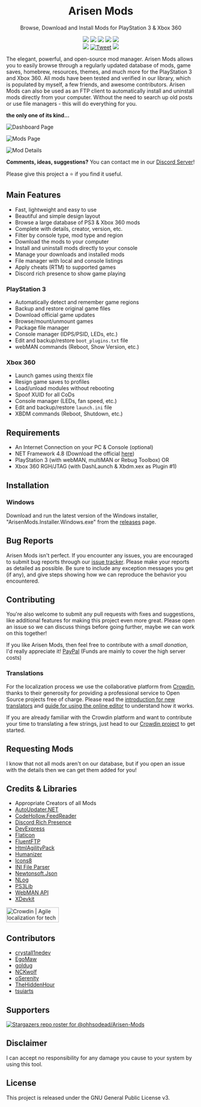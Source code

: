 <h1 align="center">Arisen Mods</h1>
<p align="center">Browse, Download and Install Mods for PlayStation 3 & Xbox 360</p>

<p align="center">  
  <a href="https://github.com/ohhsodead/Arisen-Mods/releases/"><img src="https://img.shields.io/github/release/ohhsodead/Arisen-Mods.svg" /></a>
  <a href="https://github.com/ohhsodead/Arisen-Mods/releases/"><img src="https://img.shields.io/github/downloads/ohhsodead/Arisen-Mods/total.svg" /></a>
  <a href="https://crowdin.com/project/arisenmods"><img src="https://badges.crowdin.net/arisenmods/localized.svg" /></a>
  <a href="https://gitHub.com/ohhsodead/Arisen-Mods/issues/"><img src="https://img.shields.io/github/issues/ohhsodead/Arisen-Mods.svg" /></a>
  <a href="https://github.com/ohhsodead/Arisen-Mods/issues?q=is%3Aissue+is%3Aclosed"><img src="https://img.shields.io/github/issues-closed/ohhsodead/Arisen-Mods.svg" /></a>
  </br>
  <a href="https://sourceforge.net/projects/arisenmods/"><img src="https://img.shields.io/badge/SourceForge-ff6600?logo=sourceforge&logoColor=white" /></a>
  <a href="https://twitter.com/ArisenMods"><img src="https://img.shields.io/badge/Twitter-1da1f2?logo=twitter&logoColor=white" alt="Tweet"></a>
  <a href="https://discord.gg/h22szNhF7V"><img src="https://img.shields.io/badge/Discord-7389D8?logo=Discord&logoColor=white" /></a>
</p>

The elegant, powerful, and open-source mod manager. Arisen Mods allows you to easily browse through a regularly updated database of mods, game saves, homebrew, resources, themes, and much more for the PlayStation 3 and Xbox 360. All mods have been tested and verified in our library, which is populated by myself, a few friends, and awesome contributors. Arisen Mods can also be used as an FTP client to automatically install and uninstall mods directly from your computer. Without the need to search up old posts or use file managers - this will do everything for you.

**the only one of its kind...**

![Dashboard Page](https://raw.githubusercontent.com/ohhsodead/Arisen-Mods/master/.screenshots/DashboardPage.png?raw=true)

![Mods Page](https://raw.githubusercontent.com/ohhsodead/Arisen-Mods/master/.screenshots/GameModsPage.png?raw=true)

![Mod Details](https://raw.githubusercontent.com/ohhsodead/Arisen-Mods/master/.screenshots/ModDetails.png?raw=true)

**Comments, ideas, suggestions?** You can contact me in our [Discord Server](https://discord.gg/FTCS3Xu)!

Please give this project a ⭐ if you find it useful.

## Main Features

* Fast, lightweight and easy  to use
* Beautiful and simple design layout
* Browse a large database of PS3 & Xbox 360 mods
* Complete with details, creator, version, etc.
* Filter by console type, mod type and region
* Download the mods to your computer
* Install and uninstall mods directly to your console
* Manage your downloads and installed mods
* File manager with local and console listings
* Apply cheats (RTM) to supported games
* Discord rich presence to show game playing

### PlayStation 3
* Automatically detect and remember game regions
* Backup and restore original game files
* Download official game updates
* Browse/mount/unmount games
* Package file manager
* Console manager (IDPS/PSID, LEDs, etc.)
* Edit and backup/restore `boot_plugins.txt` file
* webMAN commands (Reboot, Show Version, etc.)

### Xbox 360
* Launch games using the`XEX` file
* Resign game saves to profiles
* Load/unload modules without rebooting
* Spoof XUID for all CoDs
* Console manager (LEDs, fan speed, etc.)
* Edit and backup/restore `launch.ini` file
* XBDM commands (Reboot, Shutdown, etc.)

## Requirements

* An Internet Connection on your PC & Console (optional)
* NET Framework 4.8 (Download the official [here](https://dotnet.microsoft.com/download/dotnet-framework/thank-you/net48-web-installer))
* PlayStation 3 (with webMAN, multiMAN or Rebug Toolbox) OR
* Xbox 360 RGH/JTAG (with DashLaunch & Xbdm.xex as Plugin #1)

## Installation

### Windows

Download and run the latest version of the Windows installer, "ArisenMods.Installer.Windows.exe" from the [releases](https://github.com/ohhsodead/Arisen-Mods/releases/latest) page.

## Bug Reports
Arisen Mods isn't perfect. If you encounter any issues, you are encouraged to submit bug reports through our [issue tracker](https://github.com/ohhsodead/Arisen-Mods/issues/new). Please make your reports as detailed as possible. Be sure to include any exception messages you get (if any), and give steps showing how we can reproduce the behavior you encountered.

## Contributing

You're also welcome to submit any pull requests with fixes and suggestions, like additional features for making this project even more great. Please open an issue so we can discuss things before going further, maybe we can work on this together!

If you like Arisen Mods, then feel free to contribute with a *small donation*, I'd really appreciate it!
[PayPal](https://www.paypal.com/donate/?hosted_button_id=DFEYRZVJWAC4E) (Funds are mainly to cover the high server costs)

### Translations
For the localization process we use the collaborative platform from [Crowdin](https://crowdin.com/), thanks to their generosity for providing a professional service to Open Source projects free of charge. Please read the [introduction for new translators](https://support.crowdin.com/crowdin-intro/) and [guide for using the online editor](https://support.crowdin.com/online-editor/) to understand how it works.

If you are already familiar with the Crowdin platform and want to contribute your time to translating a few strings, just head to our [Crowdin project](https://crowdin.com/project/arisenmods) to get started.

## Requesting Mods

I know that not all mods aren't on our database, but if you open an issue with the details then we can get them added for you!

## Credits & Libraries

* Appropriate Creators of all Mods
* [AutoUpdater.NET](https://github.com/ravibpatel/AutoUpdater.NET)
* [CodeHollow.FeedReader](https://github.com/arminreiter/FeedReader/)
* [Discord Rich Presence](https://github.com/Lachee/discord-rpc-csharp)
* [DevExpress](https://devexpress.com/)
* [Flaticon](https://www.flaticon.com/free-icons/official)
* [FluentFTP](https://github.com/robinrodricks/FluentFTP)
* [HtmlAgilityPack](https://html-agility-pack.net/)
* [Humanizer](https://github.com/Humanizr/Humanizer)
* [Icons8](https://icons8.com/)
* [INI File Parser](https://github.com/rickyah/ini-parser)
* [Newtonsoft.Json](https://newtonsoft.com/json)
* [NLog](https://nlog-project.org/)
* [PS3Lib](https://github.com/iMCSx/PS3Lib)
* [WebMAN API](https://github.com/FxckingCoder/WebmanAPI)
* [XDevkit](https://microsoft.com/)

[<a href="https://crowdin.com/?utm_source=badge&utm_medium=referral&utm_campaign=badge-add-on" rel="nofollow"><img style="width:140;height:40px" src="https://badges.crowdin.net/badge/light/crowdin-on-dark.png" srcset="https://badges.crowdin.net/badge/light/crowdin-on-dark.png 1x,https://badges.crowdin.net/badge/light/crowdin-on-dark@2x.png 2x" alt="Crowdin | Agile localization for tech companies" /></a>](https://crowdin.com)

## Contributors

* [crystall1nedev ](https://github.com/crystall1nedev)
* [EgoMaw](https://github.com/EgoMaw)
* [goldug](http://djopposite.se/)
* [NCKwolf](https://twitter.com/NCKwolf)
* [oSerenity](https://github.com/oSerenity)
* [TheHiddenHour](https://github.com/TheHiddenHour) 
* [tsuiarts](mailto:nurishafa26@gmail.com)

## Supporters
[![Stargazers repo roster for @ohhsodead/Arisen-Mods](https://reporoster.com/stars/notext/ohhsodead/Arisen-Mods)](https://github.com/ohhsodead/Arisen-Mods/stargazers)

## Disclaimer

I can accept no responsibility for any damage you cause to your system by using this tool.

## License

This project is released under the GNU General Public License v3.
